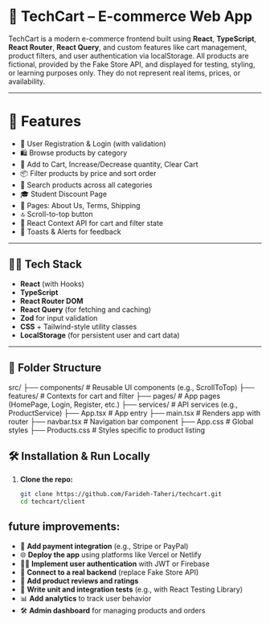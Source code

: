# 🛒 TechCart – E-commerce Web App

TechCart is a modern e-commerce frontend built using **React**, **TypeScript**, **React Router**, **React Query**, and custom features like cart management, product filters, and user authentication via localStorage.
All products are fictional, provided by the Fake Store API, and displayed for testing, styling, or learning purposes only. They do not represent real items, prices, or availability.

---

# 🚀 Features

- 🔐 User Registration & Login (with validation)
- 🛍️ Browse products by category
- 🛒 Add to Cart, Increase/Decrease quantity, Clear Cart
- 📦 Filter products by price and sort order
- 🔎 Search products across all categories
- 🎓 Student Discount Page
- 📜 Pages: About Us, Terms, Shipping
- 🔝 Scroll-to-top button
- 📂 React Context API for cart and filter state
- 💬 Toasts & Alerts for feedback

---

## 🧑‍💻 Tech Stack

- **React** (with Hooks)
- **TypeScript**
- **React Router DOM**
- **React Query** (for fetching and caching)
- **Zod** for input validation
- **CSS** + Tailwind-style utility classes
- **LocalStorage** (for persistent user and cart data)

---

## 📁 Folder Structure

src/
├── components/ # Reusable UI components (e.g., ScrollToTop)
├── features/ # Contexts for cart and filter
├── pages/ # App pages (HomePage, Login, Register, etc.)
├── services/ # API services (e.g., ProductService)
├── App.tsx # App entry
├── main.tsx # Renders app with router
├── navbar.tsx # Navigation bar component
├── App.css # Global styles
├── Products.css # Styles specific to product listing

## 🛠️ Installation & Run Locally

1. **Clone the repo:**
   ```bash
   git clone https://github.com/Farideh-Taheri/techcart.git
   cd techcart/client

   ```

## future improvements:

- 🧾 **Add payment integration** (e.g., Stripe or PayPal)
- 🌐 **Deploy the app** using platforms like Vercel or Netlify
- 🧑‍🔧 **Implement user authentication** with JWT or Firebase
- 💾 **Connect to a real backend** (replace Fake Store API)
- 💬 **Add product reviews and ratings**
- 🧪 **Write unit and integration tests** (e.g., with React Testing Library)
- 📊 **Add analytics** to track user behavior
- 🛠️ **Admin dashboard** for managing products and orders
